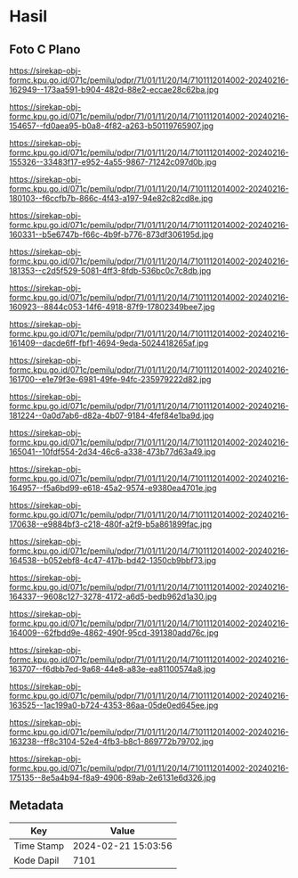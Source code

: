 # Hasil

## Foto C Plano

https://sirekap-obj-formc.kpu.go.id/071c/pemilu/pdpr/71/01/11/20/14/7101112014002-20240216-162949--173aa591-b904-482d-88e2-eccae28c62ba.jpg

https://sirekap-obj-formc.kpu.go.id/071c/pemilu/pdpr/71/01/11/20/14/7101112014002-20240216-154657--fd0aea95-b0a8-4f82-a263-b50119765907.jpg

https://sirekap-obj-formc.kpu.go.id/071c/pemilu/pdpr/71/01/11/20/14/7101112014002-20240216-155326--33483f17-e952-4a55-9867-71242c097d0b.jpg

https://sirekap-obj-formc.kpu.go.id/071c/pemilu/pdpr/71/01/11/20/14/7101112014002-20240216-180103--f6ccfb7b-866c-4f43-a197-94e82c82cd8e.jpg

https://sirekap-obj-formc.kpu.go.id/071c/pemilu/pdpr/71/01/11/20/14/7101112014002-20240216-160331--b5e6747b-f66c-4b9f-b776-873df306195d.jpg

https://sirekap-obj-formc.kpu.go.id/071c/pemilu/pdpr/71/01/11/20/14/7101112014002-20240216-181353--c2d5f529-5081-4ff3-8fdb-536bc0c7c8db.jpg

https://sirekap-obj-formc.kpu.go.id/071c/pemilu/pdpr/71/01/11/20/14/7101112014002-20240216-160923--8844c053-14f6-4918-87f9-17802349bee7.jpg

https://sirekap-obj-formc.kpu.go.id/071c/pemilu/pdpr/71/01/11/20/14/7101112014002-20240216-161409--dacde6ff-fbf1-4694-9eda-5024418265af.jpg

https://sirekap-obj-formc.kpu.go.id/071c/pemilu/pdpr/71/01/11/20/14/7101112014002-20240216-161700--e1e79f3e-6981-49fe-94fc-235979222d82.jpg

https://sirekap-obj-formc.kpu.go.id/071c/pemilu/pdpr/71/01/11/20/14/7101112014002-20240216-181224--0a0d7ab6-d82a-4b07-9184-4fef84e1ba9d.jpg

https://sirekap-obj-formc.kpu.go.id/071c/pemilu/pdpr/71/01/11/20/14/7101112014002-20240216-165041--10fdf554-2d34-46c6-a338-473b77d63a49.jpg

https://sirekap-obj-formc.kpu.go.id/071c/pemilu/pdpr/71/01/11/20/14/7101112014002-20240216-164957--f5a6bd99-e618-45a2-9574-e9380ea4701e.jpg

https://sirekap-obj-formc.kpu.go.id/071c/pemilu/pdpr/71/01/11/20/14/7101112014002-20240216-170638--e9884bf3-c218-480f-a2f9-b5a861899fac.jpg

https://sirekap-obj-formc.kpu.go.id/071c/pemilu/pdpr/71/01/11/20/14/7101112014002-20240216-164538--b052ebf8-4c47-417b-bd42-1350cb9bbf73.jpg

https://sirekap-obj-formc.kpu.go.id/071c/pemilu/pdpr/71/01/11/20/14/7101112014002-20240216-164337--9608c127-3278-4172-a6d5-bedb962d1a30.jpg

https://sirekap-obj-formc.kpu.go.id/071c/pemilu/pdpr/71/01/11/20/14/7101112014002-20240216-164009--62fbdd9e-4862-490f-95cd-391380add76c.jpg

https://sirekap-obj-formc.kpu.go.id/071c/pemilu/pdpr/71/01/11/20/14/7101112014002-20240216-163707--f6dbb7ed-9a68-44e8-a83e-ea81100574a8.jpg

https://sirekap-obj-formc.kpu.go.id/071c/pemilu/pdpr/71/01/11/20/14/7101112014002-20240216-163525--1ac199a0-b724-4353-86aa-05de0ed645ee.jpg

https://sirekap-obj-formc.kpu.go.id/071c/pemilu/pdpr/71/01/11/20/14/7101112014002-20240216-163238--ff8c3104-52e4-4fb3-b8c1-869772b79702.jpg

https://sirekap-obj-formc.kpu.go.id/071c/pemilu/pdpr/71/01/11/20/14/7101112014002-20240216-175135--8e5a4b94-f8a9-4906-89ab-2e6131e6d326.jpg


## Metadata

| Key        | Value               |
| ---------- | ------------------- |
| Time Stamp | 2024-02-21 15:03:56 |
| Kode Dapil | 7101                |




